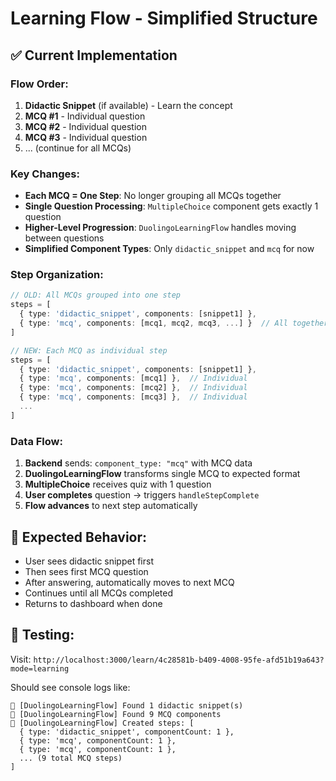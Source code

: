 # Learning Flow - Simplified Structure

## ✅ **Current Implementation**

### **Flow Order:**
1. **Didactic Snippet** (if available) - Learn the concept
2. **MCQ #1** - Individual question
3. **MCQ #2** - Individual question
4. **MCQ #3** - Individual question
5. ... (continue for all MCQs)

### **Key Changes:**
- **Each MCQ = One Step**: No longer grouping all MCQs together
- **Single Question Processing**: `MultipleChoice` component gets exactly 1 question
- **Higher-Level Progression**: `DuolingoLearningFlow` handles moving between questions
- **Simplified Component Types**: Only `didactic_snippet` and `mcq` for now

### **Step Organization:**
```typescript
// OLD: All MCQs grouped into one step
steps = [
  { type: 'didactic_snippet', components: [snippet1] },
  { type: 'mcq', components: [mcq1, mcq2, mcq3, ...] }  // All together
]

// NEW: Each MCQ as individual step
steps = [
  { type: 'didactic_snippet', components: [snippet1] },
  { type: 'mcq', components: [mcq1] },  // Individual
  { type: 'mcq', components: [mcq2] },  // Individual
  { type: 'mcq', components: [mcq3] },  // Individual
  ...
]
```

### **Data Flow:**
1. **Backend** sends: `component_type: "mcq"` with MCQ data
2. **DuolingoLearningFlow** transforms single MCQ to expected format
3. **MultipleChoice** receives quiz with 1 question
4. **User completes** question → triggers `handleStepComplete`
5. **Flow advances** to next step automatically

## 🚀 **Expected Behavior:**
- User sees didactic snippet first
- Then sees first MCQ question
- After answering, automatically moves to next MCQ
- Continues until all MCQs completed
- Returns to dashboard when done

## 🔧 **Testing:**
Visit: `http://localhost:3000/learn/4c28581b-b409-4008-95fe-afd51b19a643?mode=learning`

Should see console logs like:
```
🔧 [DuolingoLearningFlow] Found 1 didactic snippet(s)
🔧 [DuolingoLearningFlow] Found 9 MCQ components
🔧 [DuolingoLearningFlow] Created steps: [
  { type: 'didactic_snippet', componentCount: 1 },
  { type: 'mcq', componentCount: 1 },
  { type: 'mcq', componentCount: 1 },
  ... (9 total MCQ steps)
]
```